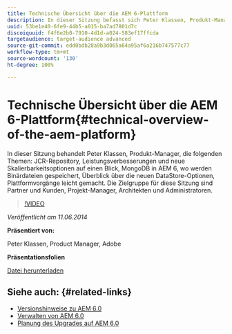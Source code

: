 ```yaml
---
title: Technische Übersicht über die AEM 6-Plattform
description: In dieser Sitzung befasst sich Peter Klassen, Produkt-Manager, mit dem JCR-Repository, Leistungsverbesserungen und neuen Skalierbarkeitsoptionen.
uuid: 53be1e40-6fe9-44b5-a015-ba7ad7801d7c
discoiquuid: f4f6e2b0-7910-4d1d-a024-583ef17ffcda
targetaudience: target-audience advanced
source-git-commit: edd0bdb28a9b3d065a64a95af6a216b747577c77
workflow-type: tm+mt
source-wordcount: '130'
ht-degree: 100%

---
```


# Technische Übersicht über die AEM 6-Plattform{#technical-overview-of-the-aem-platform}

In dieser Sitzung behandelt Peter Klassen, Produkt-Manager, die folgenden Themen: JCR-Repository, Leistungsverbesserungen und neue Skalierbarkeitsoptionen auf einen Blick, MongoDB in AEM 6, wo werden Binärdateien gespeichert, Überblick über die neuen DataStore-Optionen, Plattformvorgänge leicht gemacht. Die Zielgruppe für diese Sitzung sind Partner und Kunden, Projekt-Manager, Architekten und Administratoren.

>[!VIDEO](https://video.tv.adobe.com/v/19517/?quality=9)

*Veröffentlicht am 11.06.2014*

**Präsentiert von:**

Peter Klassen, Product Manager, Adobe

**Präsentationsfolien**

[Datei herunterladen](assets/aem6-platform-whatsnew.pdf)

## Siehe auch: {#related-links}

* [Versionshinweise zu AEM 6.0](http://docs.adobe.com/content/docs/de/aem/6-0/release-notes.html)
* [Verwalten von AEM 6.0](http://docs.adobe.com/docs/de/aem/6-0/manage.html)
* [Planung des Upgrades auf AEM 6.0](http://docs.adobe.com/content/docs/de/aem/6-0/deploy/upgrade/planning.html)
